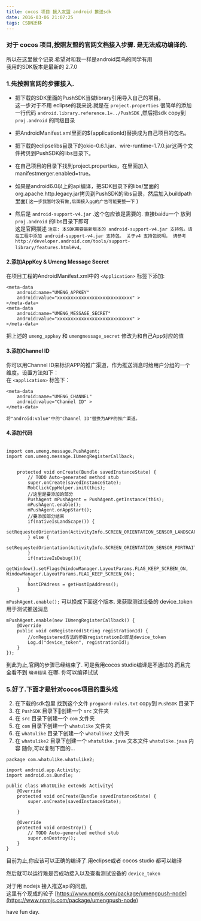 ```yaml
---
title: cocos 项目 接入友盟 android 推送sdk
date: 2016-03-06 21:07:25
tags: CSDN迁移
---
```

  ### 对于 cocos 项目,按照友盟的官网文档接入步骤. 是无法成功编译的.

 所以在这里做个记录.希望对和我一样是android菜鸟的同学有用   
 我用的SDK版本是最新的 2.7.0

 
### 1.先按照官网的步骤接入.

  
  * 把下载的SDK里面的PushSDK当做library引用导入自己的项目。  
    这一步对于不用 eclipse的我来说.就是在 `project.properties` 很简单的添加一行代码  `android.library.reference.1=../PushSDK`  ,然后把sdk copy到 `proj.android` 的同级目录 
  * 把AndroidManifest.xml里面的${applicationId}替换成为自己项目的包名。 
  * 把下载的eclipselibs目录下的okio-0.6.1.jar、wire-runtime-1.7.0.jar这两个文件拷贝到PushSDK的libs目录下。 
  * 在自己项目的目录下找到project.properties，在里面加入manifestmerger.enabled=true。 
  * 如果是android6.0以上的api编译，把SDK目录下的libs/里面的org.apache.http.legacy.jar拷贝到PushSDK的libs目录，然后加入buildpath里面( `这一步我暂时没有做,后面接入gg的广告可能要整一下` )
    
     
  * 然后是  `android-support-v4.jar`  .这个包应该是需要的. 直接baidu一个 放到  `proj.android`  的libs目录下即可   
     这是官网描述 `注意: 本SDK需要最新版本的 android-support-v4.jar 支持包。请在工程中添加 android-support-v4.jar 支持包。 关于v4 支持包说明， 请参考 http://developer.android.com/tools/support-library/features.html#v4。`    
       
    
    
      
#### 2.添加AppKey & Umeng Message Secret   
在项目工程的AndroidManifest.xml中的 `<Application>` 标签下添加:

 
```
<meta-data
    android:name="UMENG_APPKEY"
    android:value="xxxxxxxxxxxxxxxxxxxxxxxxxxxx" >
</meta-data>
<meta-data
    android:name="UMENG_MESSAGE_SECRET"
    android:value="xxxxxxxxxxxxxxxxxxxxxxxxxxxx" >
</meta-data>
```
 把上述的 `umeng_appkey` 和 `umengmessage_secret` 修改为和自己App对应的值

 

 
#### 3.添加Channel ID

 你可以用Channel ID来标识APP的推广渠道，作为推送消息时给用户分组的一个维度。设置方法如下：   
 在 `<application>` 标签下：

 
```
<meta-data
    android:name="UMENG_CHANNEL"
    android:value="Channel ID" >
</meta-data>
```
 
```
将"android:value"中的"Channel ID"替换为APP的推广渠道。

```
 

 
#### 4.添加代码

 
```

import com.umeng.message.PushAgent;
import com.umeng.message.IUmengRegisterCallback;


    protected void onCreate(Bundle savedInstanceState) {
        // TODO Auto-generated method stub
        super.onCreate(savedInstanceState);
        MobClickCppHelper.init(this);
        //这里是要添加的部分
        PushAgent mPushAgent = PushAgent.getInstance(this);
        mPushAgent.enable();
        mPushAgent.onAppStart();
        //要添加部分结束
        if(nativeIsLandScape()) {
            setRequestedOrientation(ActivityInfo.SCREEN_ORIENTATION_SENSOR_LANDSCAPE);
        } else {
            setRequestedOrientation(ActivityInfo.SCREEN_ORIENTATION_SENSOR_PORTRAIT);
        }
        if(nativeIsDebug()){
            getWindow().setFlags(WindowManager.LayoutParams.FLAG_KEEP_SCREEN_ON, WindowManager.LayoutParams.FLAG_KEEP_SCREEN_ON);
        }
        hostIPAdress = getHostIpAddress();
    }

```
 `mPushAgent.enable();` 可以换成下面这个版本. 来获取测试设备的 device_token 用于测试推送消息

 
```
mPushAgent.enable(new IUmengRegisterCallback() {
    @Override
    public void onRegistered(String registrationId) {
        //onRegistered方法的参数registrationId即是device_token
        Log.d("device_token", registrationId);
    }
});
```
 

 到此为止,官网的步骤已经结束了. 可是我用cocos studio编译是不通过的.而且完全看不到 `编译错误` 在哪. 你可以编译试试   
   
  


 
### 5.好了.下面才是针对cocos项目的重头戏

  
  2. 在下载的sdk包里 找到这个文件  `proguard-rules.txt`  copy到  `PushSDK`  目录下 
  4. 在 `PushSDK`  目录下创建一个 `src`  文件夹 
  6. 在 `src`  目录下创建一个 `com` 文件夹 
  8. 在 `com`  目录下创建一个 `whatulike`  文件夹 
  10. 在 `whatulike`  目录下创建一个 `whatulike2` 文件夹 
  12. 在 `whatulike2`  目录下创建一个 `whatulike.java` 文本文件  `whatulike.java` 内容 随你,可以复制下面的…

 
```
package com.whatulike.whatulike2;

import android.app.Activity;
import android.os.Bundle;

public class WhatULike extends Activity{
    @Override
    protected void onCreate(Bundle savedInstanceState) {
        super.onCreate(savedInstanceState);

    }

    @Override
    protected void onDestroy() {
        // TODO Auto-generated method stub
        super.onDestroy();
    }
}
```
 目前为止,你应该可以正确的编译了.用eclipse或者 cocos studio 都可以编译

 然后就可以运行难是否成功接入以及查看测试设备的  `device_token`  

 对于用 nodejs 接入推送api的问题,   
 这里有个现成的轮子 [https://www.npmjs.com/package/umengpush-node](https://www.npmjs.com/package/umengpush-node)

 have fun day.

   
  